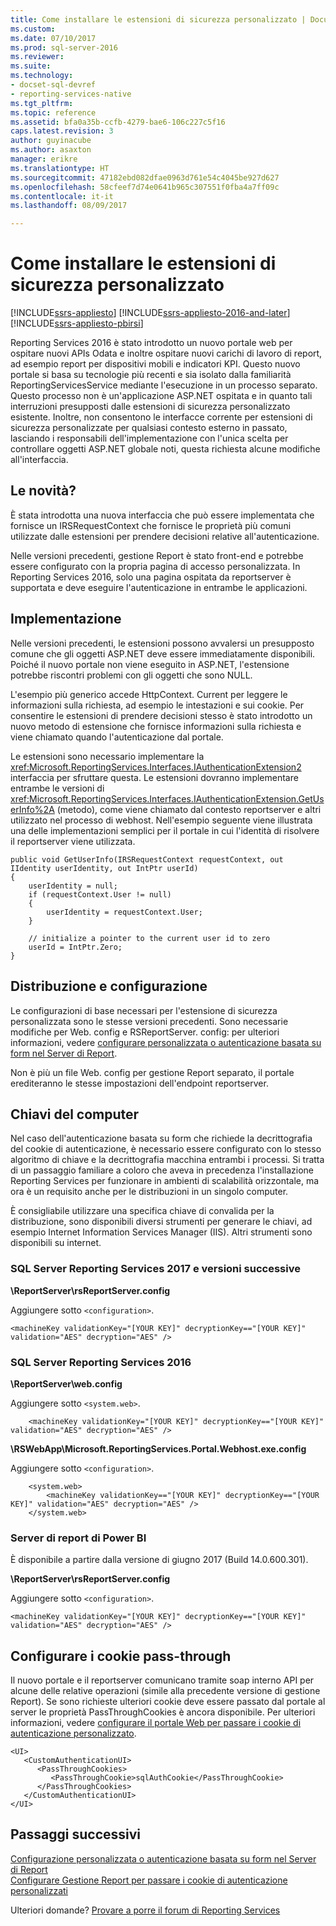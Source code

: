 ```yaml
---
title: Come installare le estensioni di sicurezza personalizzato | Documenti Microsoft
ms.custom: 
ms.date: 07/10/2017
ms.prod: sql-server-2016
ms.reviewer: 
ms.suite: 
ms.technology:
- docset-sql-devref
- reporting-services-native
ms.tgt_pltfrm: 
ms.topic: reference
ms.assetid: bfa0a35b-ccfb-4279-bae6-106c227c5f16
caps.latest.revision: 3
author: guyinacube
ms.author: asaxton
manager: erikre
ms.translationtype: HT
ms.sourcegitcommit: 47182ebd082dfae0963d761e54c4045be927d627
ms.openlocfilehash: 58cfeef7d74e0641b965c307551f0fba4a7ff09c
ms.contentlocale: it-it
ms.lasthandoff: 08/09/2017

---
```


# <a name="how-to-install-custom-security-extensions"></a>Come installare le estensioni di sicurezza personalizzato

[!INCLUDE[ssrs-appliesto](../../../includes/ssrs-appliesto.md)] [!INCLUDE[ssrs-appliesto-2016-and-later](../../../includes/ssrs-appliesto-2016-and-later.md)] [!INCLUDE[ssrs-appliesto-pbirsi](../../../includes/ssrs-appliesto-pbirs.md)]

Reporting Services 2016 è stato introdotto un nuovo portale web per ospitare nuovi APIs Odata e inoltre ospitare nuovi carichi di lavoro di report, ad esempio report per dispositivi mobili e indicatori KPI. Questo nuovo portale si basa su tecnologie più recenti e sia isolato dalla familiarità ReportingServicesService mediante l'esecuzione in un processo separato. Questo processo non è un'applicazione ASP.NET ospitata e in quanto tali interruzioni presupposti dalle estensioni di sicurezza personalizzato esistente. Inoltre, non consentono le interfacce corrente per estensioni di sicurezza personalizzate per qualsiasi contesto esterno in passato, lasciando i responsabili dell'implementazione con l'unica scelta per controllare oggetti ASP.NET globale noti, questa richiesta alcune modifiche all'interfaccia.

## <a name="what-changed"></a>Le novità?

È stata introdotta una nuova interfaccia che può essere implementata che fornisce un IRSRequestContext che fornisce le proprietà più comuni utilizzate dalle estensioni per prendere decisioni relative all'autenticazione.

Nelle versioni precedenti, gestione Report è stato front-end e potrebbe essere configurato con la propria pagina di accesso personalizzata. In Reporting Services 2016, solo una pagina ospitata da reportserver è supportata e deve eseguire l'autenticazione in entrambe le applicazioni.

## <a name="implementation"></a>Implementazione

Nelle versioni precedenti, le estensioni possono avvalersi un presupposto comune che gli oggetti ASP.NET deve essere immediatamente disponibili. Poiché il nuovo portale non viene eseguito in ASP.NET, l'estensione potrebbe riscontri problemi con gli oggetti che sono NULL.

L'esempio più generico accede HttpContext. Current per leggere le informazioni sulla richiesta, ad esempio le intestazioni e sui cookie. Per consentire le estensioni di prendere decisioni stesso è stato introdotto un nuovo metodo di estensione che fornisce informazioni sulla richiesta e viene chiamato quando l'autenticazione dal portale. 

Le estensioni sono necessario implementare la <xref:Microsoft.ReportingServices.Interfaces.IAuthenticationExtension2> interfaccia per sfruttare questa. Le estensioni dovranno implementare entrambe le versioni di <xref:Microsoft.ReportingServices.Interfaces.IAuthenticationExtension.GetUserInfo%2A> (metodo), come viene chiamato dal contesto reportserver e altri utilizzato nel processo di webhost. Nell'esempio seguente viene illustrata una delle implementazioni semplici per il portale in cui l'identità di risolvere il reportserver viene utilizzata.

``` 
public void GetUserInfo(IRSRequestContext requestContext, out IIdentity userIdentity, out IntPtr userId)
{
    userIdentity = null;
    if (requestContext.User != null)
    {
        userIdentity = requestContext.User;
    }

    // initialize a pointer to the current user id to zero
    userId = IntPtr.Zero;
}
```

## <a name="deployment-and-configuration"></a>Distribuzione e configurazione

Le configurazioni di base necessari per l'estensione di sicurezza personalizzata sono le stesse versioni precedenti. Sono necessarie modifiche per Web. config e RSReportServer. config: per ulteriori informazioni, vedere [configurare personalizzata o autenticazione basata su form nel Server di Report](../../../reporting-services/security/configure-custom-or-forms-authentication-on-the-report-server.md).

Non è più un file Web. config per gestione Report separato, il portale erediteranno le stesse impostazioni dell'endpoint reportserver.

## <a name="machine-keys"></a>Chiavi del computer

Nel caso dell'autenticazione basata su form che richiede la decrittografia del cookie di autenticazione, è necessario essere configurato con lo stesso algoritmo di chiave e la decrittografia macchina entrambi i processi. Si tratta di un passaggio familiare a coloro che aveva in precedenza l'installazione Reporting Services per funzionare in ambienti di scalabilità orizzontale, ma ora è un requisito anche per le distribuzioni in un singolo computer.

È consigliabile utilizzare una specifica chiave di convalida per la distribuzione, sono disponibili diversi strumenti per generare le chiavi, ad esempio Internet Information Services Manager (IIS). Altri strumenti sono disponibili su internet.

### <a name="sql-server-reporting-services-2017-and-later"></a>SQL Server Reporting Services 2017 e versioni successive

**\ReportServer\rsReportServer.config**

Aggiungere sotto `<configuration>`.

```
<machineKey validationKey="[YOUR KEY]" decryptionKey=="[YOUR KEY]" validation="AES" decryption="AES" />
```

### <a name="sql-server-reporting-services-2016"></a>SQL Server Reporting Services 2016

**\ReportServer\web.config**

Aggiungere sotto `<system.web>`.
    
```
    <machineKey validationKey="[YOUR KEY]" decryptionKey=="[YOUR KEY]" validation="AES" decryption="AES" />
```

**\RSWebApp\Microsoft.ReportingServices.Portal.Webhost.exe.config**

Aggiungere sotto `<configuration>`.

```
    <system.web>
        <machineKey validationKey=="[YOUR KEY]" decryptionKey=="[YOUR KEY]" validation="AES" decryption="AES" />
    </system.web>
```

### <a name="power-bi-report-server"></a>Server di report di Power BI

È disponibile a partire dalla versione di giugno 2017 (Build 14.0.600.301).

**\ReportServer\rsReportServer.config**

Aggiungere sotto `<configuration>`.

```
<machineKey validationKey="[YOUR KEY]" decryptionKey=="[YOUR KEY]" validation="AES" decryption="AES" />
```

## <a name="configure-passthrough-cookies"></a>Configurare i cookie pass-through

Il nuovo portale e il reportserver comunicano tramite soap interno API per alcune delle relative operazioni (simile alla precedente versione di gestione Report). Se sono richieste ulteriori cookie deve essere passato dal portale al server le proprietà PassThroughCookies è ancora disponibile. Per ulteriori informazioni, vedere [configurare il portale Web per passare i cookie di autenticazione personalizzato](../../../reporting-services/security/configure-the-web-portal-to-pass-custom-authentication-cookies.md).

```
<UI>
   <CustomAuthenticationUI>
      <PassThroughCookies>
         <PassThroughCookie>sqlAuthCookie</PassThroughCookie>
      </PassThroughCookies>
   </CustomAuthenticationUI>
</UI>
```

## <a name="next-steps"></a>Passaggi successivi

[Configurazione personalizzata o autenticazione basata su form nel Server di Report](../../../reporting-services/security/configure-custom-or-forms-authentication-on-the-report-server.md)  
[Configurare Gestione Report per passare i cookie di autenticazione personalizzati](https://msdn.microsoft.com/library/ms345241(v=sql.120).aspx)

Ulteriori domande? [Provare a porre il forum di Reporting Services](http://go.microsoft.com/fwlink/?LinkId=620231)

